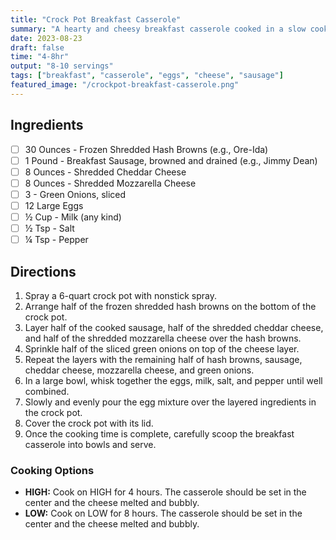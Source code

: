 ```yaml
---
title: "Crock Pot Breakfast Casserole"
summary: "A hearty and cheesy breakfast casserole cooked in a slow cooker."
date: 2023-08-23
draft: false
time: "4-8hr"
output: "8-10 servings"
tags: ["breakfast", "casserole", "eggs", "cheese", "sausage"]
featured_image: "/crockpot-breakfast-casserole.png"
---
```


## Ingredients

- [ ] 30 Ounces - Frozen Shredded Hash Browns (e.g., Ore-Ida)
- [ ] 1 Pound - Breakfast Sausage, browned and drained (e.g., Jimmy Dean)
- [ ] 8 Ounces - Shredded Cheddar Cheese
- [ ] 8 Ounces - Shredded Mozzarella Cheese
- [ ] 3 - Green Onions, sliced
- [ ] 12 Large Eggs
- [ ] ½ Cup - Milk (any kind)
- [ ] ½ Tsp - Salt
- [ ] ¼ Tsp - Pepper

## Directions

1. Spray a 6-quart crock pot with nonstick spray.
2. Arrange half of the frozen shredded hash browns on the bottom of the crock pot.
3. Layer half of the cooked sausage, half of the shredded cheddar cheese, and half of the shredded mozzarella cheese over the hash browns.
4. Sprinkle half of the sliced green onions on top of the cheese layer.
5. Repeat the layers with the remaining half of hash browns, sausage, cheddar cheese, mozzarella cheese, and green onions.
6. In a large bowl, whisk together the eggs, milk, salt, and pepper until well combined.
7. Slowly and evenly pour the egg mixture over the layered ingredients in the crock pot.
8. Cover the crock pot with its lid.
9. Once the cooking time is complete, carefully scoop the breakfast casserole into bowls and serve.

### Cooking Options

- **HIGH:** Cook on HIGH for 4 hours. The casserole should be set in the center and the cheese melted and bubbly.
- **LOW:** Cook on LOW for 8 hours. The casserole should be set in the center and the cheese melted and bubbly.
